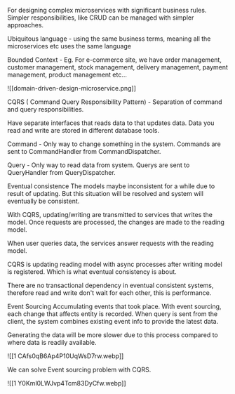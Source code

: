For designing complex microservices with significant business rules. Simpler responsibilities, like CRUD can be managed with simpler approaches.

Ubiquitous language - using the same business terms, meaning all the microservices etc uses the same language

Bounded Context - Eg. For e-commerce site, we have order management, customer management, stock management, delivery management, payment management, product management etc...



![[domain-driven-design-microservice.png]]



CQRS ( Command Query Responsibility Pattern) -
Separation of command and query responsibilities.

Have separate interfaces that reads data to that updates data.
Data you read and write are stored in different database tools.

Command - Only way to change something in the system. Commands are sent to CommandHandler from CommandDispatcher.

Query - Only way to read data from system. Querys are sent to QueryHandler from QueryDispatcher.


Eventual consistence
The models maybe inconsistent for a while due to result of updating. But this situation will be resolved and system will eventually be consistent.

With CQRS, updating/writing are transmitted to services that writes the model. Once requests are processed, the changes are made to the reading model.

When user queries data, the services answer requests with the reading model.

CQRS is updating reading model with async processes after writing model is registered. Which is what eventual consistency is about.

There are no transactional dependency in eventual consistent systems, therefore read and write don't wait for each other, this is performance.




Event Sourcing
Accumulating events that took place.
With event sourcing, each change that affects entity is recorded.
When query is sent from the client, the system combines existing event info to provide the latest data.

Generating the data will be more slower due to this process compared to where data is readily available.

![[1 CAfs0qB6Ap4P10UqWsD7rw.webp]]


We can solve Event sourcing problem with CQRS.

![[1 Y0Kml0LWJvp4Tcm83DyCfw.webp]]




